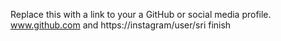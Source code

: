 Replace this with a link to your a GitHub or social media profile.
www.github.com and 
https://instagram/user/sri
finish
